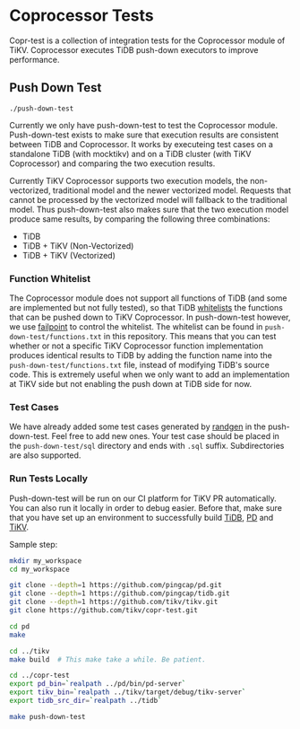 # Coprocessor Tests

Copr-test is a collection of integration tests for the Coprocessor module of TiKV. Coprocessor
executes TiDB push-down executors to improve performance.

## Push Down Test

`./push-down-test`

Currently we only have push-down-test to test the Coprocessor module. Push-down-test exists to
make sure that execution results are consistent between TiDB and Coprocessor. It works by
executeing test cases on  a standalone TiDB (with mocktikv) and on a TiDB cluster (with TiKV
Coprocessor) and comparing the two execution results.

Currently TiKV Coprocessor supports two execution models, the non-vectorized, traditional model and
the newer vectorized model. Requests that cannot be processed by the vectorized model will fallback
to the traditional model. Thus push-down-test also makes sure that the two execution model produce
same results, by comparing the following three combinations:

- TiDB
- TiDB + TiKV (Non-Vectorized)
- TiDB + TiKV (Vectorized)

### Function Whitelist

The Coprocessor module does not support all functions of TiDB (and some are implemented but not
fully tested), so that TiDB [whitelists](https://github.com/pingcap/tidb/blob/a090e6be2991bf85b18fcdb096f84d41f4f6bd85/expression/expr_to_pb.go#L303)
the functions that can be pushed down to TiKV Coprocessor. In push-down-test however, we use
[failpoint] to control the whitelist. The whitelist can be found in `push-down-test/functions.txt`
in this repository. This means that you can test whether or not a specific TiKV Coprocessor function
implementation produces identical results to TiDB by adding the function name into the
`push-down-test/functions.txt` file, instead of modifying TiDB's source code. This is extremely
useful when we only want to add an implementation at TiKV side but not enabling the push down at
TiDB side for now.

### Test Cases

We have already added some test cases generated by [randgen] in the push-down-test. Feel free to
add new ones. Your test case should be placed in the `push-down-test/sql` directory and ends with
`.sql` suffix. Subdirectories are also supported.

### Run Tests Locally

Push-down-test will be run on our CI platform for TiKV PR automatically. You can also run it locally
in order to debug easier. Before that, make sure that you have set up an environment to successfully
build [TiDB], [PD] and [TiKV].

Sample step:

```sh
mkdir my_workspace
cd my_workspace

git clone --depth=1 https://github.com/pingcap/pd.git
git clone --depth=1 https://github.com/pingcap/tidb.git
git clone --depth=1 https://github.com/tikv/tikv.git
git clone https://github.com/tikv/copr-test.git

cd pd
make

cd ../tikv
make build  # This make take a while. Be patient.

cd ../copr-test
export pd_bin=`realpath ../pd/bin/pd-server`
export tikv_bin=`realpath ../tikv/target/debug/tikv-server`
export tidb_src_dir=`realpath ../tidb`

make push-down-test
```

[failpoint]: https://github.com/pingcap/failpoint
[randgen]: https://github.com/MariaDB/randgen
[TiDB]: https://github.com/pingcap/community/blob/master/CONTRIBUTING.md#building-tidb-on-a-local-osshell-environment
[PD]: https://github.com/pingcap/pd#build
[TiKV]: https://github.com/tikv/tikv/blob/master/CONTRIBUTING.md#building-and-setting-up-a-development-workspace
